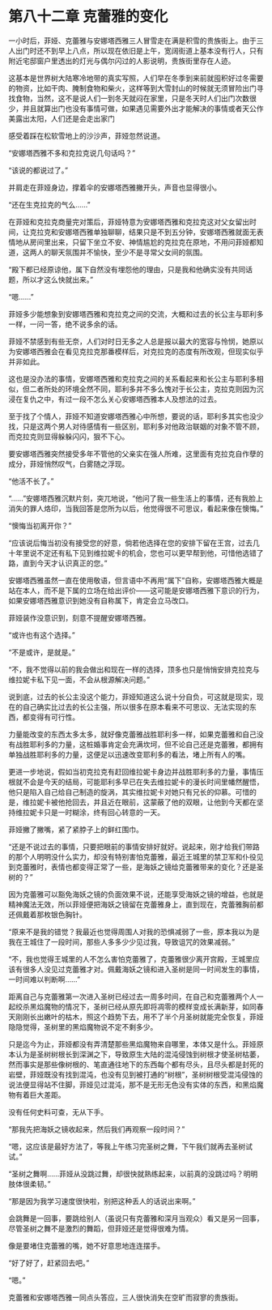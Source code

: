 # 第八十二章 克蕾雅的变化

一小时后，菲娅、克蕾雅与安娜塔西雅三人冒雪走在满是积雪的贵族街上。由于三人出门时还不到早上八点，所以现在依旧是上午，宽阔街道上基本没有行人，只有附近宅邸窗户里透出的灯光与偶尔闪过的人影说明，贵族街里存在人迹。

这基本是世界树大陆寒冷地带的真实写照，人们早在冬季到来前就囤积好过冬需要的物资，比如干肉、腌制食物和柴火，这样等到大雪封山的时候就无须冒险出门寻找食物，当然，这不是说人们一到冬天就闷在家里，只是冬天时人们出门次数很少，并且就算出门也没有事情可做，如果遇见需要外出才能解决的事情或者天公作美露出太阳，人们还是会走出家门

感受着踩在松软雪地上的沙沙声，菲娅忽然说道。

“安娜塔西雅不多和克拉克说几句话吗？”

“该说的都说过了。”

并肩走在菲娅身边，撑着伞的安娜塔西雅撇开头，声音也显得很小。

“还在生克拉克的气么……”

在菲娅和克拉克商量完对策后，菲娅特意为安娜塔西雅和克拉克这对父女留出时间，让克拉克和安娜塔西雅单独聊聊，结果只是不到五分钟，安娜塔西雅就面无表情地从房间里出来，只留下坐立不安、神情尴尬的克拉克在原地，不用问菲娅都知道，这两人的聊天氛围并不愉快，至少不是寻常父女间的氛围。

“殿下都已经原谅他，属下自然没有埋怨他的理由，只是我和他确实没有共同话题，所以才这么快就出来。”

“嗯……”

菲娅多少能想象到安娜塔西雅和克拉克之间的交流，大概和过去的长公主与耶利多一样，一问一答，绝不说多余的话。

菲娅不禁感到有些无奈，人们对时日无多之人总是报以最大的宽容与怜悯，她原以为安娜塔西雅会在看见克拉克那番模样后，对克拉克的态度有所改观，但现实似乎并非如此。

这也是没办法的事情，安娜塔西雅和克拉克之间的关系看起来和长公主与耶利多相似，但二者所处的环境全然不同，耶利多并不多么愧对于长公主，克拉克则因为沉浸在复仇之中，有过一段不怎么关心安娜塔西雅本人及想法的过去。

至于找了个情人，菲娅不知道安娜塔西雅心中所想，要说的话，耶利多其实也没少找，只是这两个男人对待感情有一些区别，耶利多对他政治联姻的对象不管不顾，而克拉克则显得躲躲闪闪，狠不下心。

要安娜塔西雅突然接受多年不管他的父亲实在强人所难，这里面有克拉克自作孽的成分，菲娅悄然叹气，白雾随之浮现。

“他活不长了。”

“……”安娜塔西雅沉默片刻，突兀地说，“他问了我一些生活上的事情，还有我脸上消失的罪人烙印，当我回答是您所为以后，他觉得很不可思议，看起来像在懊悔。”

“懊悔当初离开你？”

“应该说后悔当初没有接受您的好意，倘若他选择在您的安排下留在王宫，过去几十年里说不定还有私下见到维拉妮卡的机会，您也可以更早帮到他，可惜他选错了路，直到今天才认识真正的您。”

安娜塔西雅虽然一直在使用敬语，但言语中不再用“属下”自称，安娜塔西雅大概是站在本人，而不是下属的立场在给出评价——这可能是安娜塔西雅下意识的行为，如果安娜塔西雅意识到她没有自称属下，肯定会立马改口。

菲娅装作没意识到，刻意不提醒安娜塔西雅。

“或许也有这个选择。”

“不是或许，是就是。”

“不，我不觉得以前的我会做出和现在一样的选择，顶多也只是悄悄安排克拉克与维拉妮卡私下见一面，不会从根源解决问题。”

说到底，过去的长公主没这个能力，菲娅知道这么说十分自负，可这就是现实，现在的自己确实比过去的长公主强，所以很多在原本看来不可思议、无法实现的东西，都变得有可行性。

力量能改变的东西太多太多，就好像克蕾雅战胜耶利多一样，如果克蕾雅和自己没有战胜耶利多的力量，这桩婚事肯定会充满坎坷，但不论自己还是克蕾雅，都拥有单独战胜耶利多的力量，这便足以迅速改变耶利多的看法，堵上所有人的嘴。

更进一步地说，假如当初克拉克有赶回维拉妮卡身边并战胜耶利多的力量，事情压根就不会是今天的结局，可能耶利多早已在失去维拉妮卡的漫长时间里幡然醒悟，他只是陷入自己给自己制造的旋涡，其实维拉妮卡对她只有兄长的仰慕。可惜的是，维拉妮卡被他抢回去，并且近在眼前，这蒙蔽了他的双眼，让他到今天都在坚持维拉妮卡只是一时糊涂，终有回心转意的一天。

菲娅撇了撇嘴，紧了紧脖子上的鲜红围巾。

“还是不说过去的事情，只要把眼前的事情安排好就好。说起来，刚才给我们带路的那个人明明没什么实力，却没有特别害怕克蕾雅，最近王城里的禁卫军和仆役见到克蕾雅时，表情也都变得正常了一些，是海妖之镜给克蕾雅带来的变化？还是圣树的？”

因为克蕾雅可以豁免海妖之镜的负面效果不说，还能享受海妖之镜的增益，也就是精神魔法无效，所以菲娅便把海妖之镜留在克蕾雅身上，直到现在，克蕾雅胸前都还佩戴着那枚银色胸针。

“原来不是我的错觉？我最近也觉得周围人对我的恐惧减弱了一些，原本我以为是我在王城住了一段时间，那些人多多少少见过我，导致诅咒的效果减弱。”

“不，我也觉得王城里的人不怎么害怕克蕾雅了，克蕾雅很少离开宫殿，王城里应该有很多人没见过克蕾雅才对。佩戴海妖之镜和进入圣树是同一时间发生的事情，一时间难以判断啊……”

距离自己与克蕾雅第一次进入圣树已经过去一周多时间，在自己和克蕾雅两个人一起绞杀黑焰魔物的情况下，圣树已经从原先即将凋零的模样变成长满新芽，如同春天刚刚长出嫩叶的枯木，照这个趋势下去，用不了半个月圣树就能完全恢复，菲娅隐隐觉得，圣树里的黑焰魔物说不定不剩多少。

只是迄今为止，菲娅都没有弄清楚那些黑焰魔物来自哪里，本体又是什么。菲娅原本认为是圣树树根长到深渊之下，导致原生大陆的混沌侵蚀到树根才使圣树枯萎，然而事实是那些像树根的、笔直通往地下的东西每个都有尽头，且尽头都是封死的岩壁，菲娅既没有找到混沌，也没有见到被打通的“树根”，圣树树根受混沌侵蚀的说法便显得站不住脚，菲娅见过混沌，那不是无形无色没有实体的东西，和黑焰魔物有着巨大差距。

没有任何史料可查，无从下手。

“那我先把海妖之镜收起来，然后我们再观察一段时间？”

“嗯，这应该是最好方法了，等我上午练习完圣树之舞，下午我们就再去圣树试试。”

“圣树之舞啊……菲娅从没跳过舞，却很快就熟练起来，以前真的没跳过吗？明明肢体很柔韧。”

“那是因为我学习速度很快啦，别把这种丢人的话说出来啊。”

会跳舞是一回事，要跳给别人（虽说只有克蕾雅和深月当观众）看又是另一回事，尽管圣树之舞不是激烈的舞蹈，但菲娅还是觉得很难为情。

像是要堵住克蕾雅的嘴，她不好意思地连连摆手。

“好了好了，赶紧回去吧。”

“嗯。”

克蕾雅和安娜塔西雅一同点头答应，三人很快消失在空旷而寂寥的贵族街。
